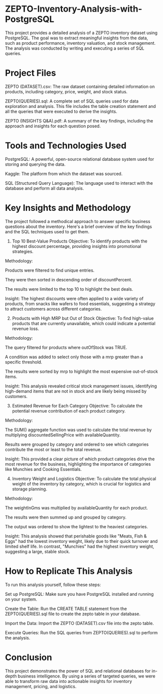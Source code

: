 # ZEPTO-Inventory-Analysis-with-PostgreSQL
This project provides a detailed analysis of a ZEPTO inventory dataset using PostgreSQL. The goal was to extract meaningful insights from the data, such as product performance, inventory valuation, and stock management. The analysis was conducted by writing and executing a series of SQL queries.

# Project Files
ZEPTO (DATASET).csv: The raw dataset containing detailed information on products, including category, price, weight, and stock status.

ZEPTO(QUERIES).sql: A complete set of SQL queries used for data exploration and analysis. This file includes the table creation statement and all the queries that were executed to derive the insights.

ZEPTO (INSIGHTS Q&A).pdf: A summary of the key findings, including the approach and insights for each question posed.

# Tools and Technologies Used
PostgreSQL: A powerful, open-source relational database system used for storing and querying the data.

Kaggle: The platform from which the dataset was sourced.

SQL (Structured Query Language): The language used to interact with the database and perform all data analysis.

# Key Insights and Methodology
The project followed a methodical approach to answer specific business questions about the inventory. Here's a brief overview of the key findings and the SQL techniques used to get them.

1. Top 10 Best-Value Products
Objective: To identify products with the highest discount percentage, providing insights into promotional strategies.

Methodology:

Products were filtered to find unique entries.

They were then sorted in descending order of discountPercent.

The results were limited to the top 10 to highlight the best deals.

Insight: The highest discounts were often applied to a wide variety of products, from snacks like wafers to food essentials, suggesting a strategy to attract customers across different categories.

2. Products with High MRP but Out of Stock
Objective: To find high-value products that are currently unavailable, which could indicate a potential revenue loss.

Methodology:

The query filtered for products where outOfStock was TRUE.

A condition was added to select only those with a mrp greater than a specific threshold.

The results were sorted by mrp to highlight the most expensive out-of-stock items.

Insight: This analysis revealed critical stock management issues, identifying high-demand items that are not in stock and are likely being missed by customers.

3. Estimated Revenue for Each Category
Objective: To calculate the potential revenue contribution of each product category.

Methodology:

The SUM() aggregate function was used to calculate the total revenue by multiplying discountedSellingPrice with availableQuantity.

Results were grouped by category and ordered to see which categories contribute the most or least to the total revenue.

Insight: This provided a clear picture of which product categories drive the most revenue for the business, highlighting the importance of categories like Munchies and Cooking Essentials.

4. Inventory Weight and Logistics
Objective: To calculate the total physical weight of the inventory by category, which is crucial for logistics and storage planning.

Methodology:

The weightInGms was multiplied by availableQuantity for each product.

The results were then summed up and grouped by category.

The output was ordered to show the lightest to the heaviest categories.

Insight: This analysis showed that perishable goods like "Meats, Fish & Eggs" had the lowest inventory weight, likely due to their quick turnover and limited shelf life. In contrast, "Munchies" had the highest inventory weight, suggesting a large, stable stock.

# How to Replicate This Analysis
To run this analysis yourself, follow these steps:

Set up PostgreSQL: Make sure you have PostgreSQL installed and running on your system.

Create the Table: Run the CREATE TABLE statement from the ZEPTO(QUERIES).sql file to create the zepto table in your database.

Import the Data: Import the ZEPTO (DATASET).csv file into the zepto table.

Execute Queries: Run the SQL queries from ZEPTO(QUERIES).sql to perform the analysis.

# Conclusion
This project demonstrates the power of SQL and relational databases for in-depth business intelligence. By using a series of targeted queries, we were able to transform raw data into actionable insights for inventory management, pricing, and logistics.
